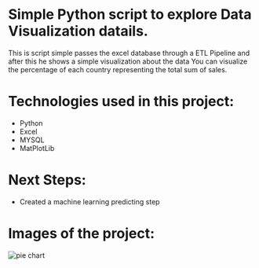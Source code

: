 # Simple Python script to explore Data Visualization datails.
This is script simple passes the excel database through a ETL Pipeline and after this he shows a simple visualization about the data
You can visualize the percentage of each country representing the total sum of sales.

# Technologies used in this project:
- Python
- Excel
- MYSQL 
- MatPlotLib

# Next Steps:
- Created a machine learning predicting step

# Images of the project:
![pie chart](https://imgur.com/a/XwPfRfG)